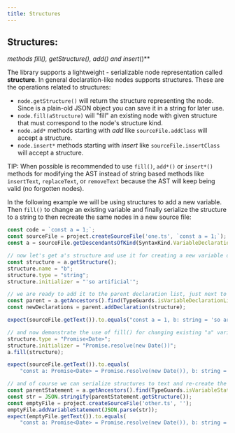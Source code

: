 ```yaml
---
title: Structures
---
```


## Structures: 

**methods fill(), getStructure(), add*() and insert*()**

The library supports a lightweight - serializable node representation called **structure**. In general declaration-like nodes supports structures. These are the operations related to structures: 

 * `node.getStructure()` will return the structure representing the node. Since is a plain-old JSON object you can save it in a string for later use. 
 * `node.fill(aStructure)` will "fill" an existing node with given structure that must correspond to the node's structure kind. 
 * `node.add*` methods starting with *add* like `sourceFile.addClass` will accept a structure.
 * `node.insert*` methods starting with *insert* like `sourceFile.insertClass` will accept a structure.

TIP: When possible is recommended to use `fill()`, `add*()` or `insert*()` methods for modifying the AST instead of string based methods like `insertText`, `replaceText`, or `removeText` because the AST will keep being valid (no forgotten nodes).

In the following example we will be using structures to add a new variable. Then `fill()` to change an existing variable and finally serialize the structure to a string to then recreate the same nodes in a new source file: 

```ts
const code = `const a = 1;`;
const sourceFile = project.createSourceFile('one.ts', `const a = 1;`);
const a = sourceFile.getDescendantsOfKind(SyntaxKind.VariableDeclaration)[0];

// now let's get a's structure and use it for creating a new variable declaration.
const structure = a.getStructure();
structure.name = "b";
structure.type = "string";
structure.initializer = "'so artificial'";

// we are ready to add it to the parent declaration list, just next to "a".
const parent = a.getAncestors().find(TypeGuards.isVariableDeclarationList)!;
const newDeclarations = parent.addDeclaration(structure);

expect(sourceFile.getText()).to.equals("const a = 1, b: string = 'so artificial';");

// and now demonstrate the use of fill() for changing existing "a" variable:
structure.type = "Promise<Date>";
structure.initializer = "Promise.resolve(new Date())";
a.fill(structure);

expect(sourceFile.getText()).to.equals(
    "const a: Promise<Date> = Promise.resolve(new Date()), b: string = 'so artificial';");

// and of course we can serialize structures to text and re-create the nodes after:
const parentStatement = a.getAncestors().find(TypeGuards.isVariableStatement)!;
const str = JSON.stringify(parentStatement.getStructure());
const emptyFile = project.createSourceFile('other.ts', '');
emptyFile.addVariableStatement(JSON.parse(str));
expect(emptyFile.getText()).to.equals(
    "const a: Promise<Date> = Promise.resolve(new Date()), b: string = 'so artificial';\n");
```
